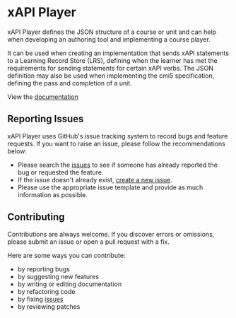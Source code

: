 # xAPI Player

xAPI Player defines the JSON structure of a course or unit and can help when developing an authoring tool and implementing a course player.

It can be used when creating an implementation that sends xAPI statements to a Learning Record Store (LRS), defining when the learner has met the requirements for sending statements for certain xAPI verbs. The JSON definition may also be used when implementing the cmi5 specification, defining the pass and completion of a unit.

View the [documentation](https://berrycloud.github.io/xapi-player/)

## Reporting Issues

xAPI Player uses GitHub's issue tracking system to record bugs and feature requests.
If you want to raise an issue, please follow the recommendations below:

- Please search the [issues](https://github.com/BerryCloud/xapi-player/issues) to see if someone has already reported the bug or requested the feature.
- If the issue doesn't already exist, [create a new issue](https://github.com/BerryCloud/xapi-player/issues/new).
- Please use the appropriate issue template and provide as much information as possible.

## Contributing

Contributions are always welcome. If you discover errors or omissions, please submit an issue or open a pull request with a fix.

Here are some ways you can contribute:

- by reporting bugs
- by suggesting new features
- by writing or editing documentation
- by refactoring code
- by fixing [issues](https://github.com/BerryCloud/xapi-player/issues)
- by reviewing patches
